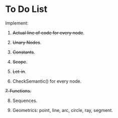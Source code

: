 # To Do List

Implement:

1. ~~Actual line of code for every node~~.

2. ~~Unary Nodes~~.

3. ~~Constants~~.

4. ~~Scope~~.

5. ~~Let-in~~.

6. CheckSemantic() for every node.

~~7. Functions.~~

8. Sequences.

9. Geometrics: point, line, arc, circle, ray, segment.